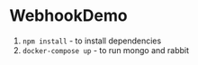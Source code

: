 # WebhookDemo

1. `npm install` - to install dependencies
2. `docker-compose up` - to run mongo and rabbit
